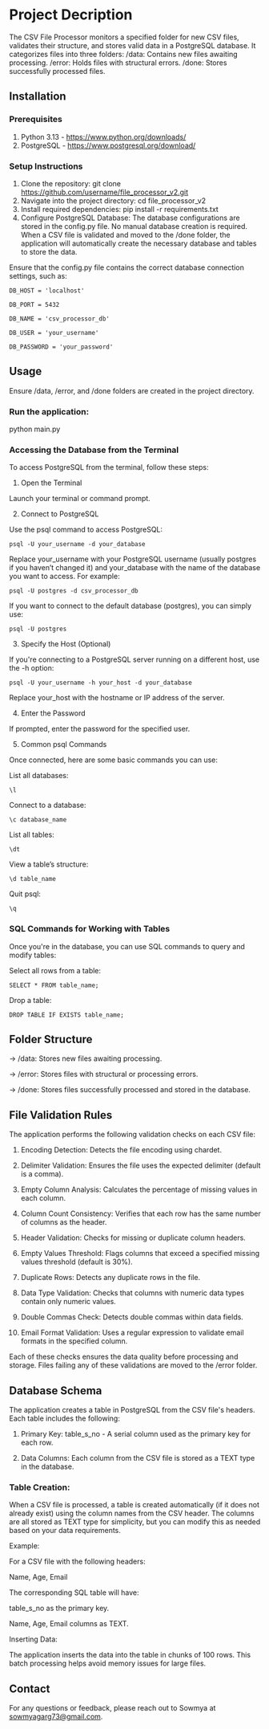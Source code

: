 # Project Decription

The CSV File Processor monitors a specified folder for new CSV files, validates their structure, and stores valid data in a PostgreSQL database. It categorizes files into three folders:
/data: Contains new files awaiting processing.
/error: Holds files with structural errors.
/done: Stores successfully processed files.

## Installation 
### Prerequisites
1. Python 3.13 - https://www.python.org/downloads/
2. PostgreSQL - https://www.postgresql.org/download/

### Setup Instructions
1. Clone the repository:
git clone https://github.com/username/file_processor_v2.git
2. Navigate into the project directory:
cd file_processor_v2
3. Install required dependencies:
pip install -r requirements.txt
4. Configure PostgreSQL Database:
The database configurations are stored in the config.py file. No manual database creation is required. When a CSV file is validated and moved to the /done folder, the application will automatically create the necessary database and tables to store the data.

Ensure that the config.py file contains the correct database connection settings, such as:
```
DB_HOST = 'localhost'

DB_PORT = 5432

DB_NAME = 'csv_processor_db'

DB_USER = 'your_username'

DB_PASSWORD = 'your_password'
```
## Usage

Ensure /data, /error, and /done folders are created in the project directory.

### Run the application:
python main.py

### Accessing the Database from the Terminal

To access PostgreSQL from the terminal, follow these steps:

1. Open the Terminal
   
Launch your terminal or command prompt.

2. Connect to PostgreSQL
   
Use the psql command to access PostgreSQL:
```
psql -U your_username -d your_database
```

Replace your_username with your PostgreSQL username (usually postgres if you haven’t changed it) and your_database with the name of the database you want to access. For example:
```
psql -U postgres -d csv_processor_db
```

If you want to connect to the default database (postgres), you can simply use:
```
psql -U postgres
```

3. Specify the Host (Optional)
   
If you're connecting to a PostgreSQL server running on a different host, use the -h option:
```
psql -U your_username -h your_host -d your_database
```

Replace your_host with the hostname or IP address of the server.

4. Enter the Password
   
If prompted, enter the password for the specified user.

5. Common psql Commands
 
Once connected, here are some basic commands you can use:

List all databases:
```
\l
```

Connect to a database:
```
\c database_name
```

List all tables:
```
\dt
```

View a table’s structure:
```
\d table_name
```

Quit psql:
```
\q
```

### SQL Commands for Working with Tables

Once you're in the database, you can use SQL commands to query and modify tables:

Select all rows from a table:
```
SELECT * FROM table_name;
```

Drop a table:
```
DROP TABLE IF EXISTS table_name;
```

## Folder Structure

-> /data: Stores new files awaiting processing.

-> /error: Stores files with structural or processing errors.

-> /done: Stores files successfully processed and stored in the database.

## File Validation Rules

The application performs the following validation checks on each CSV file:

1. Encoding Detection: Detects the file encoding using chardet.
   
2. Delimiter Validation: Ensures the file uses the expected delimiter (default is a comma).
   
3. Empty Column Analysis: Calculates the percentage of missing values in each column.
 
4. Column Count Consistency: Verifies that each row has the same number of columns as the header.
   
5. Header Validation: Checks for missing or duplicate column headers.
   
6. Empty Values Threshold: Flags columns that exceed a specified missing values threshold (default is 30%).
    
7. Duplicate Rows: Detects any duplicate rows in the file.
    
8. Data Type Validation: Checks that columns with numeric data types contain only numeric values.
    
9. Double Commas Check: Detects double commas within data fields.
    
10. Email Format Validation: Uses a regular expression to validate email formats in the specified column.
    
Each of these checks ensures the data quality before processing and storage. Files failing any of these validations are moved to the /error folder.

## Database Schema

The application creates a table in PostgreSQL from the CSV file's headers. Each table includes the following:

1. Primary Key: table_s_no - A serial column used as the primary key for each row.
   
2. Data Columns: Each column from the CSV file is stored as a TEXT type in the database.
   
### Table Creation:

When a CSV file is processed, a table is created automatically (if it does not already exist) using the column names from the CSV header. The columns are all stored as TEXT type for simplicity, but you can modify this as needed based on your data requirements.

Example:

For a CSV file with the following headers:

Name, Age, Email

The corresponding SQL table will have:

table_s_no as the primary key.

Name, Age, Email columns as TEXT.

Inserting Data:

The application inserts the data into the table in chunks of 100 rows. This batch processing helps avoid memory issues for large files.


## Contact
For any questions or feedback, please reach out to Sowmya at sowmyagarg73@gmail.com.



    



